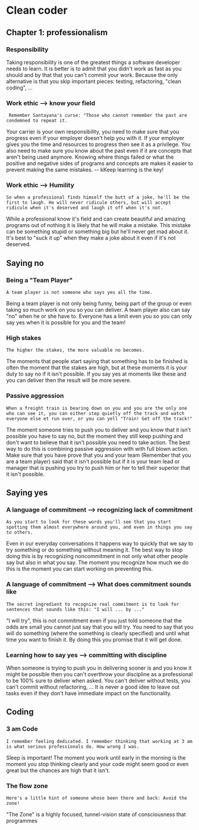 # Clean coder

## Chapter 1: professionalism

### Responsibility

 Taking responsibility is one of the greatest things a software developer needs to learn. It is better is to admit that you didn't work as fast as you should and by that that you can't commit your work. Because the only alternative is that you skip important pieces: testing, refactoring, "clean coding", ...

### Work ethic --> know your field

` Remember Santayana's curse: "Those who cannot remember the past are condemned to repeat it.`

Your carrier is your own responsibility, you need to make sure that you progress even if your employer doesn't help you with it. If your employer gives you the time and resources to progress then see it as a privilege. You also need to make sure you know about the past even if it are concepts that aren't being used anymore. Knowing where things failed or what the positive and negative sides of programs and concepts are makes it easier to prevent making the same mistakes.
-- kKeep learning is the key!

### Work ethic --> Humility

`So when a professional finds himself the butt of a joke, he'll be the first to laugh. He will never ridicule others, but will accept ridicule when it's deserved and laugh it off when it's not.`

While a professional know it's field and can create beautiful and amazing programs out of nothing it is likely that he will make a mistake. This mistake can be something stupid or something big but he'll never get mad about it. It's best to "suck it up" when they make a joke about it even if it's not deserved.

## Saying no

### Being a "Team Player"

`A team player is not someone who says yes all the time.`

Being a team player is not only being funny, being part of the group or even taking so much work on you so you can deliver. A team player also can say "no" when he or she have to. Everyone has a limit even you so you can only say yes when it is possible for you and the team!

### High stakes

`The higher the stakes, the more valuable no becomes.`

The moments that people start saying that something has to be finished is often the moment that the stakes are high, but at these moments it is your duty to say no if it isn't possible. If you say yes at moments like these and you can deliver then the result will be more severe.

### Passive aggression

`When a freight train is bearing down on you and you are the only one who can see it, you can either step quietly off the track and watch everyone else et run over, or you can yell "Train! Get off the track!"`

The moment someone tries to push you to deliver and you know that it isn't possible you have to say no, but the moment they still keep pushing and don't want to believe that it isn't possible you need to take action. The best way to do this is combining passive aggression with with full blown action. Make sure that you have prove that you and your team (Remember that you are a team player) said that it isn't possible but if it is your team lead or manager that is pushing you try to push him or her to tell their superior that it isn't possible. 

## Saying yes

### A language of commitment --> recognizing lack of commitment

`As you start to look for these words you'll see that you start spotting them almost everywhere around you, and even in things you say to others.`

Even in our everyday conversations it happens way to quickly that we say to try something or do something without meaning it. The best way to stop doing this is by recognizing noncommitment in not only what other people say but also in what you say. The moment you recognize how much we do this is the moment you can start working on preventing this.

### A language of commitment --> What does commitment sounds like

`The secret ingredient to recognize real commitment is to look for sentences that sounds like this: "I will ... by ..."`

"I will try", this is not commitment even if you just told someone that the odds are small you cannot just say that you will try. You need to say that you will do something (where the something is clearly specified) and until what time you want to finish it. By doing this you promise that it will get done. 

### Learning how to say yes --> committing with discipline 

When someone is trying to push you in delivering sooner is and you know it might be possible then you can't overthrow your discipline as a professional to be 100% sure to deliver when asked. You can't deliver without tests, you can't commit without refactoring, ... It is never a good idee to leave out tasks even if they don't have immediate impact on the functionality.  

## Coding

### 3 am Code

`I remember feeling dedicated. I remember thinking that working at 3 am is what serious professionals do. How wrong I was.`

Sleep is important! The moment you work until early in the morning is the moment you stop thinking clearly and your code might seem good or even great but the chances are high that it isn't. 

### The flow zone

`Here's a little hint of someone whose been there and back: Avoid the zone!`

"The Zone" is a highly focused, tunnel-vision state of consciousness that programmes 